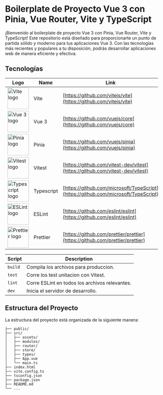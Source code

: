# Boilerplate de Proyecto Vue 3 con Pinia, Vue Router, Vite y TypeScript

¡Bienvenido al boilerplate de proyecto Vue 3 con Pinia, Vue Router, Vite y TypeScript!
Este repositorio está diseñado para proporcionarte un punto de partida sólido y moderno
para tus aplicaciones Vue 3. Con las tecnologías más recientes y populares a tu disposición,
podrás desarrollar aplicaciones web de manera eficiente y efectiva.

## Tecnologías

| Logo                                                                                                                       | Name            | Link                                                                                 |
|----------------------------------------------------------------------------------------------------------------------------| --------------- | ------------------------------------------------------------------------------------ |
| <img height="70" src="https://vitejs.dev/logo.svg" alt="Vite logo">                                                        | Vite            | [https://github.com/vitejs/vite](https://github.com/vitejs/vite)                     |
| <img height="70" src="https://upload.wikimedia.org/wikipedia/commons/9/95/Vue.js_Logo_2.svg" alt="Vue 3 logo">             | Vue 3           | [https://github.com/vuejs/core](https://github.com/vuejs/core)                       |
| <img height="70" src="https://pinia.vuejs.org/logo.svg" alt="Pinia logo" >                                                 | Pinia           | [https://github.com/vuejs/pinia](https://github.com/vuejs/pinia)                     |
| <img height="70" src="https://vitest.dev/logo.svg" alt="Vitest logo">                                                      | Vitest          | [https://github.com/vitest-dev/vitest](https://github.com/vitest-dev/vitest)         |
| <img height="70" src="https://upload.wikimedia.org/wikipedia/commons/4/4c/Typescript_logo_2020.svg" alt="Typescript logo"> | Typescript      | [https://github.com/microsoft/TypeScript](https://github.com/microsoft/TypeScript)   |
| <img height="70" src="https://upload.wikimedia.org/wikipedia/commons/e/e3/ESLint_logo.svg" alt="ESLint logo">              | ESLint          | [https://github.com/eslint/eslint](https://github.com/eslint/eslint)                 |
| <img height="70" src="https://prettier.io/icon.png" alt="Prettier logo">                                                   | Prettier        | [https://github.com/prettier/prettier](https://github.com/prettier/prettier)         |

| Script    | Description                                      |
|-----------|--------------------------------------------------|
| `build`   | Compila los archivos para produccion.            |
| `test`    | Corre los test unitacion con Vitest.             |
| `lint`    | Corre ESLint en todos los archivos relevantes.   |
| `dev`     | Inicia el servidor de desarrollo.                |

## Estructura del Proyecto

La estructura del proyecto está organizada de la siguiente manera:

```
├── public/
├── src/
│   ├── assets/
│   ├── modules/
│   ├── router/
│   ├── store/
│   ├── types/
│   ├── App.vue
│   └── main.ts
├── index.html
├── vite.config.ts
├── tsconfig.json
├── package.json
├── README.md
└── ...
```
